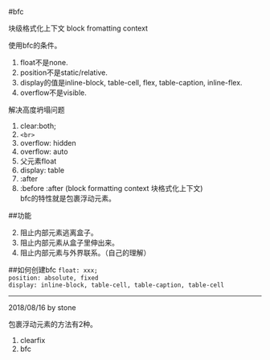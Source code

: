 #bfc

块级格式化上下文 block fromatting context  

使用bfc的条件。  

1. float不是none.  
2. position不是static/relative.  
3. display的值是inline-block, table-cell, flex, table-caption, inline-flex.  
4. overflow不是visible.  

解决高度坍塌问题

1. clear:both;
2. `<br>`
3. overflow: hidden
4. overflow: auto
5. 父元素float
6. display: table
7. :after
8. :before :after
(block formatting context 块格式化上下文)  
bfc的特性就是包裹浮动元素。  

##功能

2. 阻止内部元素逃离盒子。  
3. 阻止内部元素从盒子里伸出来。  
4. 阻止内部元素与外界联系。（自己的理解）

##如何创建bfc
`float: xxx;`  
`position: absolute, fixed`  
`display: inline-block, table-cell, table-caption, table-cell`  

---

2018/08/16 by stone





包裹浮动元素的方法有2种。  

1. clearfix  
2. bfc  


